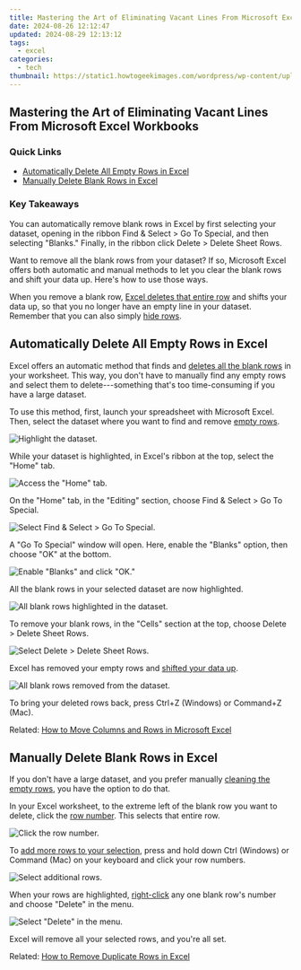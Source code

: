 ```yaml
---
title: Mastering the Art of Eliminating Vacant Lines From Microsoft Excel Workbooks
date: 2024-08-26 12:12:47
updated: 2024-08-29 12:13:12
tags:
  - excel
categories:
  - tech
thumbnail: https://static1.howtogeekimages.com/wordpress/wp-content/uploads/2021/05/MS-excel-logo-675.png
---
```


## Mastering the Art of Eliminating Vacant Lines From Microsoft Excel Workbooks

### Quick Links

* [Automatically Delete All Empty Rows in Excel](https://digital-screen-recording.techidaily.com/updated-2024-approved-the-streaming-showdown-obs-vs-twitch/)
* [Manually Delete Blank Rows in Excel](https://vp-tips.techidaily.com/new-instagrams-music-ownership-standards-for-2024/)

### Key Takeaways

 You can automatically remove blank rows in Excel by first selecting your dataset, opening in the ribbon Find & Select > Go To Special, and then selecting "Blanks." Finally, in the ribbon click Delete > Delete Sheet Rows.

 Want to remove all the blank rows from your dataset? If so, Microsoft Excel offers both automatic and manual methods to let you clear the blank rows and shift your data up. Here's how to use those ways.

 When you remove a blank row, [Excel deletes that entire row](https://article-tips.techidaily.com/updated-frolicsome-media-repository-for-2024/) and shifts your data up, so that you no longer have an empty line in your dataset. Remember that you can also simply [hide rows](https://apple-account.techidaily.com/in-2024-tips-and-tricks-for-apple-id-locked-issue-from-apple-iphone-6-by-drfone-ios/).

##  Automatically Delete All Empty Rows in Excel

 Excel offers an automatic method that finds and [deletes all the blank rows](https://fox-glue.techidaily.com/2024-approved-the-ultimate-guide-to-top-online-tools-for-perfecting-your-video-subtitles/) in your worksheet. This way, you don't have to manually find any empty rows and select them to delete---something that's too time-consuming if you have a large dataset.

 To use this method, first, launch your spreadsheet with Microsoft Excel. Then, select the dataset where you want to find and remove [empty rows](https://extra-information.techidaily.com/new-brand-alliances-elevating-youtube-content/).

![Highlight the dataset.](https://static1.howtogeekimages.com/wordpress/wp-content/uploads/2022/12/1-select-dataset-excel.png) 

 While your dataset is highlighted, in Excel's ribbon at the top, select the "Home" tab.

![Access the "Home" tab.](https://static1.howtogeekimages.com/wordpress/wp-content/uploads/2022/12/2-excel-home-tab.png) 

 On the "Home" tab, in the "Editing" section, choose Find & Select > Go To Special.

![Select Find & Select > Go To Special.](https://static1.howtogeekimages.com/wordpress/wp-content/uploads/2022/12/3-excel-go-to-special.png) 

 A "Go To Special" window will open. Here, enable the "Blanks" option, then choose "OK" at the bottom.

![Enable "Blanks" and click "OK."](https://static1.howtogeekimages.com/wordpress/wp-content/uploads/2022/12/4-excel-go-to-blank-rows.png) 

 All the blank rows in your selected dataset are now highlighted.

![All blank rows highlighted in the dataset.](https://static1.howtogeekimages.com/wordpress/wp-content/uploads/2022/12/5-highlighted-blank-rows-excel.png) 

 To remove your blank rows, in the "Cells" section at the top, choose Delete > Delete Sheet Rows.

![Select Delete > Delete Sheet Rows.](https://static1.howtogeekimages.com/wordpress/wp-content/uploads/2022/12/6-delete-blank-rows-excel.png) 

 Excel has removed your empty rows and [shifted your data up](https://screen-activity-recording.techidaily.com/updated-2024-approved-synchronizing-teams-mastering-device-agnostic-zoom-events/).

![All blank rows removed from the dataset.](https://static1.howtogeekimages.com/wordpress/wp-content/uploads/2022/12/7-blank-rows-removed-excel.png) 

 To bring your deleted rows back, press Ctrl+Z (Windows) or Command+Z (Mac).

Related: [How to Move Columns and Rows in Microsoft Excel](https://screen-activity-recording.techidaily.com/updated-2024-approved-synchronizing-teams-mastering-device-agnostic-zoom-events/) 

##  Manually Delete Blank Rows in Excel

 If you don't have a large dataset, and you prefer manually [cleaning the empty rows](https://facebook-video-recording.techidaily.com/how-to-maximize-revenue-the-secret-of-fb-animation-campaigns/), you have the option to do that.

 In your Excel worksheet, to the extreme left of the blank row you want to delete, click the [row number](https://howto.techidaily.com/play-store-not-working-on-motorola-razr-40-8-solutions-inside-drfone-by-drfone-fix-android-problems-fix-android-problems/). This selects that entire row.

![Click the row number.](https://static1.howtogeekimages.com/wordpress/wp-content/uploads/2022/12/8-select-row-number.png) 

 To [add more rows to your selection](https://win-howtos.techidaily.com/how-to-fix-timeout-issue-during-download-progress/), press and hold down Ctrl (Windows) or Command (Mac) on your keyboard and click your row numbers.

![Select additional rows.](https://static1.howtogeekimages.com/wordpress/wp-content/uploads/2022/12/9-select-multiple-rows-excel.png) 

 When your rows are highlighted, [right-click](https://desktop-recording.techidaily.com/updated-the-art-of-recording-fun-6-techniques-to-document-minecraft-for-2024/) any one blank row's number and choose "Delete" in the menu.

![Select "Delete" in the menu.](https://static1.howtogeekimages.com/wordpress/wp-content/uploads/2022/12/10-manually-delete-blank-rows.png) 

 Excel will remove all your selected rows, and you're all set.

Related: [How to Remove Duplicate Rows in Excel](https://visual-screen-recording.techidaily.com/new-precision-in-capturing-androids-best-techniques-for-2024/)

<ins class="adsbygoogle"
     style="display:block"
     data-ad-format="autorelaxed"
     data-ad-client="ca-pub-7571918770474297"
     data-ad-slot="1223367746"></ins>



<ins class="adsbygoogle"
     style="display:block"
     data-ad-client="ca-pub-7571918770474297"
     data-ad-slot="8358498916"
     data-ad-format="auto"
     data-full-width-responsive="true"></ins>
